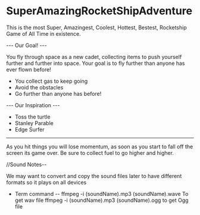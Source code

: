 # SuperAmazingRocketShipAdventure

This is the most Super, Amazingest, Coolest, Hottest, Bestest, Rocketship Game of All Time in existence.

--- Our Goal! ---

You fly through space as a new cadet, collecting items to push yourself further and further into space. Your goal is to fly further than anyone has ever flown before!

- You collect gas to keep going
- Avoid the obstacles
- Go further than anyone has before!

--- Our Inspiration ---

- Toss the turtle
- Stanley Parable
- Edge Surfer

---

As you hit things you will lose momentum, as soon as you start to fall off the screen its game over. Be sure to collect fuel to go higher and higher.

//Sound Notes--

We may want to convert and copy the sound files later to have different formats so it plays on all devices

- Term command --
  ffmpeg -i (soundName).mp3 (soundName).wave To get wav file
  ffmpeg -i (soundName).mp3 (soundName).ogg to get Ogg file
